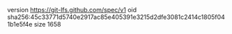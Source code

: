 version https://git-lfs.github.com/spec/v1
oid sha256:45c33771d5740e2917ac85e405391e3215d2dfe3081c2414c1805f041b1e5f4e
size 1658
